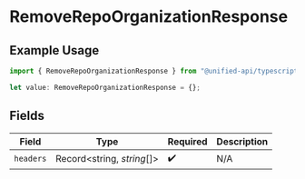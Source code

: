 # RemoveRepoOrganizationResponse

## Example Usage

```typescript
import { RemoveRepoOrganizationResponse } from "@unified-api/typescript-sdk/sdk/models/operations";

let value: RemoveRepoOrganizationResponse = {};
```

## Fields

| Field                      | Type                       | Required                   | Description                |
| -------------------------- | -------------------------- | -------------------------- | -------------------------- |
| `headers`                  | Record<string, *string*[]> | :heavy_check_mark:         | N/A                        |